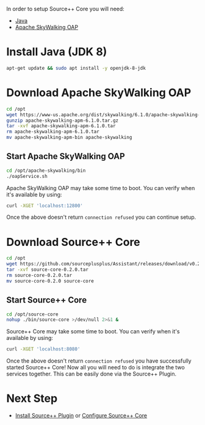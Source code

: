 In order to setup Source++ Core you will need:

 * [Java](https://www.oracle.com/java/)
 * [Apache SkyWalking OAP](https://skywalking.apache.org/)

# Install Java (JDK 8)
```sh
apt-get update && sudo apt install -y openjdk-8-jdk
```

# Download Apache SkyWalking OAP
```sh
cd /opt
wget https://www-us.apache.org/dist/skywalking/6.1.0/apache-skywalking-apm-6.1.0.tar.gz
gunzip apache-skywalking-apm-6.1.0.tar.gz
tar -xvf apache-skywalking-apm-6.1.0.tar
rm apache-skywalking-apm-6.1.0.tar
mv apache-skywalking-apm-bin apache-skywalking
```

## Start Apache SkyWalking OAP
```sh
cd /opt/apache-skywalking/bin
./oapService.sh
```

Apache SkyWalking OAP may take some time to boot. You can verify when it's available by using:
```sh
curl -XGET 'localhost:12800'
```

Once the above doesn't return `connection refused` you can continue setup.

# Download Source++ Core
```sh
cd /opt
wget https://github.com/sourceplusplus/Assistant/releases/download/v0.2.0-alpha/source-core-0.2.0.tar
tar -xvf source-core-0.2.0.tar
rm source-core-0.2.0.tar
mv source-core-0.2.0 source-core
```

## Start Source++ Core
```sh
cd /opt/source-core
nohup ./bin/source-core >/dev/null 2>&1 &
```

Source++ Core may take some time to boot. You can verify when it's available by using:
```sh
curl -XGET 'localhost:8080'
```

Once the above doesn't return `connection refused` you have successfully started Source++ Core! Now all you will need to do is integrate the two services together. This can be easily done via the Source++ Plugin.

# Next Step

- [Install Source++ Plugin](./05-install-source-plugin.md) or [Configure Source++ Core](./04-configure-source-core.md)
